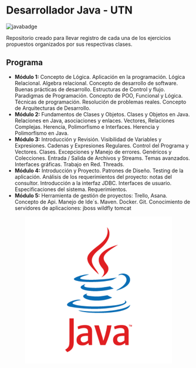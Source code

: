 # Desarrollador Java - UTN

![javabadge](https://img.shields.io/badge/Java-ED8B00?style=for-the-badge&logo=openjdk&logoColor=white)

Repositorio creado para llevar registro de cada una de los ejercicios
propuestos organizados por sus respectivas clases.

## Programa

- **Módulo 1:** Concepto de Lógica. Aplicación en la programación. Lógica Relacional. Algebra relacional. Concepto de desarrollo de software. Buenas prácticas de desarrollo. Estructuras de Control y flujo. Paradigmas de Programación. Concepto de POO, Funcional y Lógica. Técnicas de programación. Resolución de problemas reales. Concepto de Arquitecturas de Desarrollo.
- **Módulo 2:** Fundamentos de Clases y Objetos. Clases y Objetos en Java. Relaciones en Java, asociaciones y enlaces. Vectores, Relaciones Complejas. Herencia, Polimorfismo e Interfaces. Herencia y Polimorfismo en Java.
- **Módulo 3:** Introducción y Revisión. Visibilidad de Variables y Expresiones. Cadenas y Expresiones Regulares. Control del Programa y Vectores. Clases. Excepciones y Manejo de errores. Genéricos y Colecciones. Entrada / Salida de Archivos y Streams. Temas avanzados. Interfaces gráficas. Trabajo en Red. Threads.
- **Módulo 4:** Introducción y Proyecto. Patrones de Diseño. Testing de la aplicación. Análisis de los requerimientos del proyecto: notas del consultor. Introducción a la interfaz JDBC. Interfaces de usuario. Especificaciones del sistema. Requerimientos.
- **Módulo 5:** Herramienta de gestión de proyectos: Trello, Asana. Concepto de Api. Manejo de Ide´s. Maven. Docker. Git. Conocimiento de servidores de aplicaciones: jboss wildfly tomcat

<img src="./assets/img/javalogoimage.png" style="max-width:400px; margin: 0 auto; display:block;">
